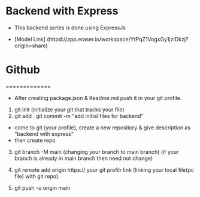 # Backend with Express

- This backend series is done using ExpressJs

- [Model Link] (httpd://app.eraser.io/workspace/YtPqZ1VogxGy1jzIDkzj?origin=share)


# Github
=============
- After creating package.json & Readme.md push it in your git profile.

1. git init (initialize your git that tracks your file)
2. git add .
git commit -m "add initial files for backend"

* come to git (your profile), create a new repository & give description as "backend with express"
* then create repo

3. git branch -M main  (changing your branch to main branch) 
(if your branch is already in main branch then need not change)

4. git remote add origin https:// your git profilr link (linking your local file(pc file) with git repo)

5. git push -u origin main